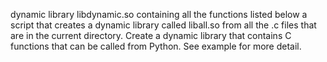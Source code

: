 dynamic library libdynamic.so containing all the functions listed below
 a script that creates a dynamic library called liball.so from all the .c files that are in the current directory.
Create a dynamic library that contains C functions that can be called from Python. See example for more detail.
